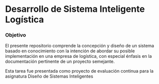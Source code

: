 # Desarrollo de Sistema Inteligente Logística
 
### Objetivo
El presente repositorio comprende la concepción y diseño de un sistema basado en conocimiento con la intención de abordar su posible implementación en una empresa de logística, con especial énfasis en la documentación pertinente de un proyecto semejante.

Esta tarea fue presentada como proyecto de evaluación continua para la asignatura Diseño de Sistemas Inteligentes
